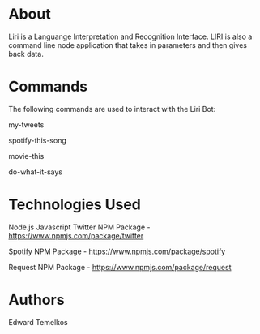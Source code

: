 
# About

Liri is a Languange Interpretation and Recognition Interface. LIRI is also a command line node application that takes in parameters and then gives back data.

# Commands

The following commands are used to interact with the Liri Bot:

my-tweets

spotify-this-song

movie-this

do-what-it-says


# Technologies Used

Node.js
Javascript
Twitter NPM Package - https://www.npmjs.com/package/twitter

Spotify NPM Package - https://www.npmjs.com/package/spotify

Request NPM Package - https://www.npmjs.com/package/request

# Authors

Edward Temelkos
